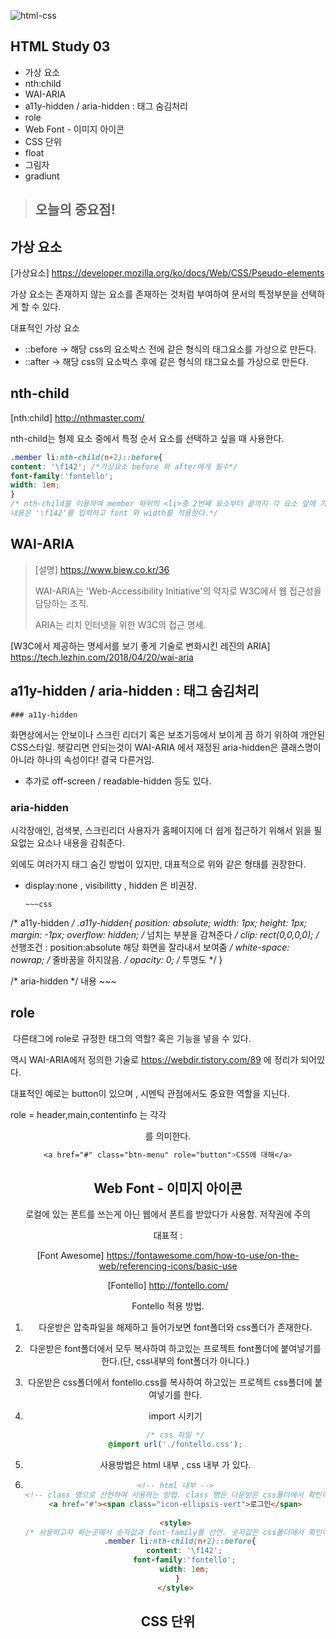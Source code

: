 ![html-css](https://user-images.githubusercontent.com/31315644/64251759-3252cb00-cf54-11e9-88f9-922505f9789e.jpeg)



## HTML Study 03

- 가상 요소 
- nth:child
- WAI-ARIA 
- a11y-hidden / aria-hidden : 태그 숨김처리
-  role
- Web Font - 이미지 아이콘
- CSS 단위
- float 
- 그림자
- gradiunt

> ## 오늘의 중요점!
>
> 

## 가상 요소 

[가상요소] https://developer.mozilla.org/ko/docs/Web/CSS/Pseudo-elements

가상 요소는 존재하지 않는 요소를 존재하는 것처럼 부여하여 문서의 특정부분을 선택하게 할 수 있다.

대표적인 가상 요소

- ::before -> 해당  css의 요소박스 전에 같은 형식의 태그요소를 가상으로 만든다.
- ::after -> 해당  css의 요소박스 후에 같은 형식의 태그요소를 가상으로 만든다.

## nth-child

[nth:child] http://nthmaster.com/

nth-child는 형제 요소 중에서 특정 순서 요소를 선택하고 싶을 때 사용한다.

~~~css
.member li:nth-child(n+2)::before{
content: '\f142'; /*가상요소 before 와 after에게 필수*/
font-family:'fontello';
width: 1em;
}
/* nth-child를 이용하여 member 하위의 <li>중 2번째 요소부터 끝까지 각 요소 앞에 가상 요소를 생성하고 
내용은 '\f142'를 입력하고 font 와 width를 적용한다.*/
~~~



## WAI-ARIA 

> [설명] https://www.biew.co.kr/36
>
> WAI-ARIA는 'Web-Accessibility Initiative'의 약자로 W3C에서 웹 접근성을 담당하는 조직.
>
> ARIA는 리치 인터넷을 위한 W3C의 접근 명세.

[W3C에서 제공하는 명세서를 보기 좋게 기술로 변화시킨 레진의 ARIA] https://tech.lezhin.com/2018/04/20/wai-aria



## a11y-hidden / aria-hidden : 태그 숨김처리

    ### a11y-hidden

 화면상에서는 안보이나 스크린 리더기 혹은 보조기등에서 보이게 끔 하기 위하여 개안된 CSS스타일. 헷갈리면 안되는것이 WAI-ARIA 에서 재정된 aria-hidden은 클래스명이 아니라 하나의 속성이다! 결국 다른거임.

- 추가로 off-screen / readable-hidden 등도 있다.

### aria-hidden

 시각장애인, 검색봇, 스크린리더 사용자가 홈페이지에 더 쉽게 접근하기 위해서 읽을 필요없는 요소나 내용을 감춰준다. 

외에도 여러가지 태그 숨긴 방법이 있지만, 대표적으로 위와 같은 형태를 권장한다. 

- display:none , visibilitty , hidden 은 비권장.

      ~~~css
/* a11y-hidden */
.a11y-hidden{
    position: absolute;
    width: 1px;
    height: 1px;
    margin: -1px;
    overflow: hidden; /* 넘치는 부분을 감쳐준다 */
    clip: rect(0,0,0,0); /* 선행조건 : position:absolute 해당 화면을 잘라내서 보여줌 */
    white-space: nowrap; /* 줄바꿈을 하지않음. */
    opacity: 0; /* 투명도  */
}

/* aria-hidden */
<span class="line" aria-hidden="true">내용</span>
      ~~~



## role

​	다른태그에 role로 규정한 태그의 역할? 혹은 기능을 넣을 수 있다.

역시 WAI-ARIA에저 정의한 기술로 https://webdir.tistory.com/89 에 정리가 되어있다.

대표적인 예로는 button이 있으며 , 시멘틱 관점에서도 중요한 역할을 지닌다. 

role = header,main,contentinfo 는 각각 <header><main><footer> 를 의미한다.

~~~css
<a href="#" class="btn-menu" role="button">CSS에 대해</a>
~~~



## Web Font - 이미지 아이콘

 로컬에 있는 폰트를 쓰는게 아닌 웹에서 폰트를 받았다가 사용함. 저작권에 주의

대표적 : 

[Font Awesome] https://fontawesome.com/how-to-use/on-the-web/referencing-icons/basic-use

[Fontello] http://fontello.com/

Fontello 적용 방법.

1. 다운받은 압축파일을 해제하고 들어가보면 font폴더와 css폴더가 존재한다. 

2. 다운받은 font폴더에서 모두 복사하여 하고있는 프로젝트 font폴더에 붙여넣기를 한다.(단, css내부의 font폴더가 아니다.)

3. 다운받은 css폴더에서 fontello.css를 복사하여 하고있는 프로젝트 css폴더에 붙여넣기를 한다.

4. import 시키기

   ~~~css
   /* css 파일 */
   @import url('./fontello.css');
   ~~~

5. 사용방법은 html 내부 , css 내부 가 있다.

6. ~~~html
   <!-- html 내부 -->
   <!-- class 명으로 선언하여 사용하는 방법. class 명은 다운받은 css폴더에서 확인이 가능하다. -->
   <a href="#"><span class="icon-ellipsis-vert">로그인</span>
     
   <style>
   /* 사용하고자 하는곳에서 숫자값과 font-family를 선언. 숫자값은 css폴더에서 확인이 가능하다. */  
     .member li:nth-child(n+2)::before{
       content: '\f142';
       font-family:'fontello';
       width: 1em;
   	}
   </style>
   ~~~



## CSS 단위

